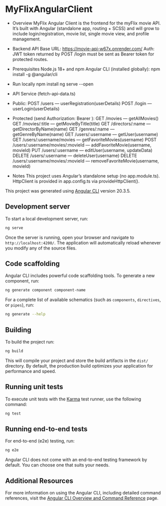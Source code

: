 # MyFlixAngularClient

* Overview
MyFlix Angular Client is the frontend for the myFlix movie API. It’s built with Angular (standalone app, routing + SCSS) and will grow to include login/registration, movie list, single movie view, and profile management.

* Backend API
Base URL: https://movie-api-w67x.onrender.com/
Auth: JWT token returned by POST /login must be sent as Bearer token for protected routes.

* Prerequisites
Node.js 18+ and npm
Angular CLI (installed globally): npm install -g @angular/cli

* Run locally
npm install
ng serve --open

* API Service (fetch-api-data.ts)

- Public:
POST /users — userRegistration(userDetails)
POST /login — userLogin(userDetails)

- Protected (send Authorization: Bearer ):
GET /movies — getAllMovies()
GET /movies/:title — getMovieByTitle(title)
GET /directors/:name — getDirectorByName(name)
GET /genres/:name — getGenreByName(name)
GET /users/:username — getUser(username)
GET /users/:username/movies — getFavoriteMovies(username)
POST /users/:username/movies/:movieId — addFavoriteMovie(username, movieId)
PUT /users/:username — editUser(username, updateData)
DELETE /users/:username — deleteUser(username)
DELETE /users/:username/movies/:movieId — removeFavoriteMovie(username, movieId)

* Notes
This project uses Angular’s standalone setup (no app.module.ts). HttpClient is provided in app.config.ts via provideHttpClient().



This project was generated using [Angular CLI](https://github.com/angular/angular-cli) version 20.3.5.

## Development server

To start a local development server, run:

```bash
ng serve
```

Once the server is running, open your browser and navigate to `http://localhost:4200/`. The application will automatically reload whenever you modify any of the source files.

## Code scaffolding

Angular CLI includes powerful code scaffolding tools. To generate a new component, run:

```bash
ng generate component component-name
```

For a complete list of available schematics (such as `components`, `directives`, or `pipes`), run:

```bash
ng generate --help
```

## Building

To build the project run:

```bash
ng build
```

This will compile your project and store the build artifacts in the `dist/` directory. By default, the production build optimizes your application for performance and speed.

## Running unit tests

To execute unit tests with the [Karma](https://karma-runner.github.io) test runner, use the following command:

```bash
ng test
```

## Running end-to-end tests

For end-to-end (e2e) testing, run:

```bash
ng e2e
```

Angular CLI does not come with an end-to-end testing framework by default. You can choose one that suits your needs.

## Additional Resources

For more information on using the Angular CLI, including detailed command references, visit the [Angular CLI Overview and Command Reference](https://angular.dev/tools/cli) page.
